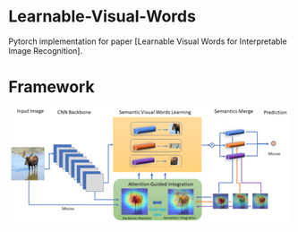 # Learnable-Visual-Words
Pytorch implementation for paper [Learnable Visual Words for Interpretable Image Recognition].

# Framework
![Alt text](framework.png?raw=true "Title")
